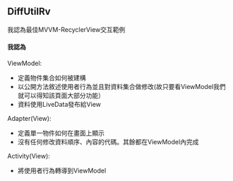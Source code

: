 DiffUtilRv
----
我認為最佳MVVM-RecyclerView交互範例

#### 我認為

ViewModel:

- 定義物件集合如何被建構
- 以公開方法敘述使用者行為並且對資料集合做修改(故只要看ViewModel我們就可以得知該頁面大部分功能）
- 資料使用LiveData發布給View

Adapter(View):

- 定義單一物件如何在畫面上顯示
- 沒有任何修改資料順序、內容的代碼。其餘都在ViewModel內完成

Activity(View):

- 將使用者行為轉導到ViewModel